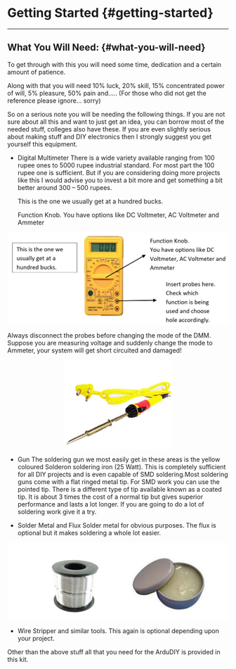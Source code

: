 # Getting Started {#getting-started}
---


## What You Will Need: {#what-you-will-need}

To get through with this you will need some time, dedication and a certain amount of patience.

Along with that you will need 10% luck, 20% skill, 15% concentrated power of will, 5% pleasure, 50% pain and….. (For those who did not get the reference please ignore… sorry)

So on a serious note you will be needing the following things. If you are not sure about all this and want to just get an idea, you can borrow most of the needed stuff, colleges also have these. If you are even slightly serious about making stuff and DIY electronics then I strongly suggest you get yourself this equipment.

*   Digital Multimeter
    There is a wide variety available ranging from 100 rupee ones to 5000 rupee industrial standard. For most part the 100 rupee one is sufficient. But if you are considering doing more projects like this I would advise you to invest a bit more and get something a bit better around 300 – 500 rupees.

    This is the one we usually get at a hundred bucks.

    Function Knob. You have options like DC Voltmeter, AC Voltmeter and Ammeter

<p align="center">
  <img src="../assets/picture_1.png" align="center">
</p>



  Always disconnect the probes before changing the mode of the DMM. Suppose you are measuring voltage and suddenly change the mode to Ammeter, your system will get short circuited and damaged!

<p align="center">
  <img src="../assets/picture_7.png" align="center">
</p>

*   Gun The soldering gun we most easily get in these areas is the yellow coloured Solderon soldering iron (25 Watt). This is completely sufficient for all DIY projects and is even capable of SMD soldering.Most soldering guns come with a flat ringed metal tip. For SMD work you can use the pointed tip. There is a different type of tip available known as a coated tip. It is about 3 times the cost of a normal tip but gives superior performance and lasts a lot longer. If you are going to do a lot of soldering work give it a try.

*   Solder Metal and Flux Solder metal for obvious purposes. The flux is optional but it makes soldering a whole lot easier.

<p align="center">
  <img src="../assets/picture_9.png" align="center">
</p>

*   Wire Stripper and similar tools. This again is optional depending upon your project.

Other than the above stuff all that you need for the ArduDIY is provided in this kit.

